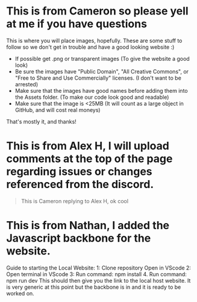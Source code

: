 # This is from Cameron so please yell at me if you have questions

This is where you will place images, hopefully. These are some stuff to follow so we don't get in trouble and have a good looking website :)

- If possible get .png or transparent images (To give the website a good look)
- Be sure the images have "Public Domain", "All Creative Commons", or "Free to Share and Use Commercially" licenses. (I don't want to be arrested)
- Make sure that the images have good names before adding them into the Assets folder. (To make our code look good and readable)
- Make sure that the image is <25MB (It will count as a large object in GitHub, and will cost real moneys)

That's mostly it, and thanks!

# This is from Alex H, I will upload comments at the top of the page regarding issues or changes referenced from the discord.

> This is Cameron replying to Alex H, ok cool

# This is from Nathan, I added the Javascript backbone for the website.

Guide to starting the Local Website:
1: Clone repository Open in VScode
2: Open terminal in VScode
3: Run command: npm install 4. Run command: npm run dev
This should then give you the link to the local host website. It is very generic at this point but the backbone is in and it is ready to be worked on.
